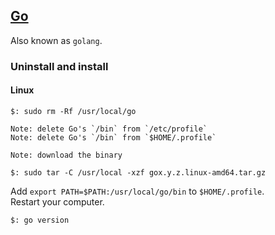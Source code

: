 ## [Go](https://golang.org/)

Also known as `golang`.  

### Uninstall and install

#### Linux

```
$: sudo rm -Rf /usr/local/go

Note: delete Go's `/bin` from `/etc/profile`
Note: delete Go's `/bin` from `$HOME/.profile`
```

```
Note: download the binary

$: sudo tar -C /usr/local -xzf gox.y.z.linux-amd64.tar.gz
```

Add `export PATH=$PATH:/usr/local/go/bin` to `$HOME/.profile`.  
Restart your computer.  

```
$: go version
```
